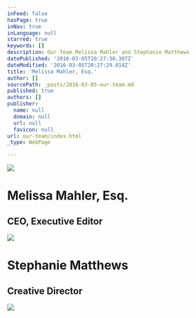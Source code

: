 ```yaml
---
inFeed: false
hasPage: true
inNav: true
inLanguage: null
starred: true
keywords: []
description: Our Team Melissa Mahler and Stephanie Matthews
datePublished: '2016-03-05T20:27:30.307Z'
dateModified: '2016-03-05T20:27:29.014Z'
title: 'Melissa Mahler, Esq.'
author: []
sourcePath: _posts/2016-03-05-our-team.md
published: true
authors: []
publisher:
  name: null
  domain: null
  url: null
  favicon: null
url: our-team/index.html
_type: WebPage

---
```

![](https://the-grid-user-content.s3-us-west-2.amazonaws.com/ba62af66-a37e-4054-b20a-4613eeaac582.jpg)

# Melissa Mahler, Esq.

## CEO, Executive Editor
![](https://the-grid-user-content.s3-us-west-2.amazonaws.com/5254380c-6b05-4719-aa9e-25bc280c1758.jpg)

# 

# Stephanie Matthews

## Creative Director
![](https://s3-us-west-2.amazonaws.com/the-grid-img/p/884d107c049ed7ce4fef31c0a9fba1d107a6e4fb.jpg)